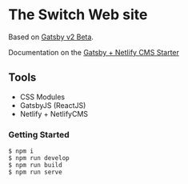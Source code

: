 # The Switch Web site

Based on [Gatsby v2 Beta](https://www.gatsbyjs.org/blog/2018-06-16-announcing-gatsby-v2-beta-launch/).

Documentation on the [Gatsby + Netlify CMS Starter](./docs/README.md)

## Tools

- CSS Modules
- GatsbyJS (ReactJS)
- Netlify + NetlifyCMS

### Getting Started

```
$ npm i
$ npm run develop
$ npm run build
$ npm run serve
```
